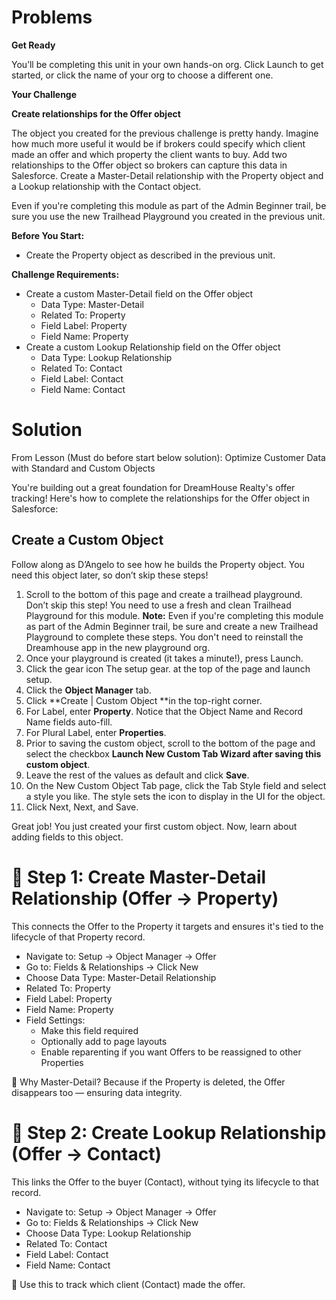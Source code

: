 # Problems

**Get Ready**

You’ll be completing this unit in your own hands-on org. Click Launch to get started, or click the name of your org to choose a different one.

**Your Challenge**

**Create relationships for the Offer object**

The object you created for the previous challenge is pretty handy. Imagine how much more useful it would be if brokers could specify which client made an offer and which property the client wants to buy. Add two relationships to the Offer object so brokers can capture this data in Salesforce. Create a Master-Detail relationship with the Property object and a Lookup relationship with the Contact object.

Even if you're completing this module as part of the Admin Beginner trail, be sure you use the new Trailhead Playground you created in the previous unit.

**Before You Start:**

* Create the Property object as described in the previous unit.

**Challenge Requirements:**

* Create a custom Master-Detail field on the Offer object
    - Data Type: Master-Detail
    - Related To: Property
    - Field Label: Property
    - Field Name: Property
* Create a custom Lookup Relationship field on the Offer object
    - Data Type: Lookup Relationship
    - Related To: Contact
    - Field Label: Contact
    - Field Name: Contact


# Solution

From Lesson (Must do before start below solution): Optimize Customer Data with Standard and Custom Objects

You're building out a great foundation for DreamHouse Realty's offer tracking! Here's how to complete the relationships for the Offer object in Salesforce:


## Create a Custom Object
Follow along as D’Angelo to see how he builds the Property object. You need this object later, so don’t skip these steps!

1. Scroll to the bottom of this page and create a trailhead playground. Don’t skip this step! You need to use a fresh and clean Trailhead Playground for this module.
**Note:** Even if you're completing this module as part of the Admin Beginner trail, be sure and create a new Trailhead Playground to complete these steps. You don't need to reinstall the Dreamhouse app in the new playground org.
2. Once your playground is created (it takes a minute!), press Launch.
3. Click the gear icon The setup gear. at the top of the page and launch setup.
4. Click the **Object Manager** tab.
5. Click **Create | Custom Object **in the top-right corner.
6. For Label, enter **Property**. Notice that the Object Name and Record Name fields auto-fill.
7. For Plural Label, enter **Properties**.
8. Prior to saving the custom object, scroll to the bottom of the page and select the checkbox **Launch New Custom Tab Wizard after saving this custom object**.
9. Leave the rest of the values as default and click **Save**.
10. On the New Custom Object Tab page, click the Tab Style field and select a style you like. The style sets the icon to display in the UI for the object.
11. Click Next, Next, and Save.

Great job! You just created your first custom object. Now, learn about adding fields to this object.


# 🔗 Step 1: Create Master-Detail Relationship (Offer → Property)

This connects the Offer to the Property it targets and ensures it's tied to the lifecycle of that Property record.

* Navigate to: Setup → Object Manager → Offer
* Go to: Fields & Relationships → Click New
* Choose Data Type: Master-Detail Relationship
* Related To: Property
* Field Label: Property
* Field Name: Property
* Field Settings:
    - Make this field required
    - Optionally add to page layouts
    - Enable reparenting if you want Offers to be reassigned to other Properties

🧠 Why Master-Detail? Because if the Property is deleted, the Offer disappears too — ensuring data integrity.

# 👤 Step 2: Create Lookup Relationship (Offer → Contact)

This links the Offer to the buyer (Contact), without tying its lifecycle to that record.

* Navigate to: Setup → Object Manager → Offer
* Go to: Fields & Relationships → Click New
* Choose Data Type: Lookup Relationship
* Related To: Contact
* Field Label: Contact
* Field Name: Contact

🎯 Use this to track which client (Contact) made the offer.